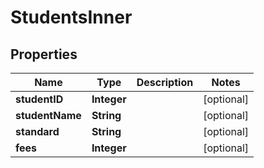 # StudentsInner

## Properties
Name | Type | Description | Notes
------------ | ------------- | ------------- | -------------
**studentID** | **Integer** |  |  [optional]
**studentName** | **String** |  |  [optional]
**standard** | **String** |  |  [optional]
**fees** | **Integer** |  |  [optional]
